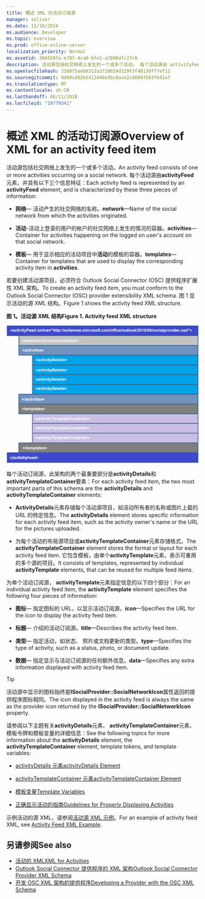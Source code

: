 ```yaml
---
title: 概述 XML 的活动订阅源
manager: soliver
ms.date: 11/16/2014
ms.audience: Developer
ms.topic: overview
ms.prod: office-online-server
localization_priority: Normal
ms.assetid: 366550fa-e787-4ca0-bfe1-a7890dfc27c6
description: 活动源包括社交网络上发生的一个或多个活动。 每个活动源由 activityFeed 元素，并具有以下三个信息特征：
ms.openlocfilehash: 318875aeb6312a3710654d129f3f48139ff7ef12
ms.sourcegitcommit: 9d60cd82b5413446e5bc8ace2cd689f683fb41a7
ms.translationtype: MT
ms.contentlocale: zh-CN
ms.lasthandoff: 06/11/2018
ms.locfileid: "19779341"
---
```

# <a name="overview-of-xml-for-an-activity-feed-item"></a><span data-ttu-id="82053-104">概述 XML 的活动订阅源</span><span class="sxs-lookup"><span data-stu-id="82053-104">Overview of XML for an activity feed item</span></span>

<span data-ttu-id="82053-105">活动源包括社交网络上发生的一个或多个活动。</span><span class="sxs-lookup"><span data-stu-id="82053-105">An activity feed consists of one or more activities occurring on a social network.</span></span> <span data-ttu-id="82053-106">每个活动源由**activityFeed**元素，并具有以下三个信息特征：</span><span class="sxs-lookup"><span data-stu-id="82053-106">Each activity feed is represented by an **activityFeed** element, and is characterized by these three pieces of information:</span></span> 
  
- <span data-ttu-id="82053-107">**网络**— 活动产生的社交网络的名称。</span><span class="sxs-lookup"><span data-stu-id="82053-107">**network**—Name of the social network from which the activities originated.</span></span>
    
- <span data-ttu-id="82053-108">**活动**-活动上登录的用户的帐户的社交网络上发生的情况的容器。</span><span class="sxs-lookup"><span data-stu-id="82053-108">**activities**—Container for activities happening on the logged on user's account on that social network.</span></span>
    
- <span data-ttu-id="82053-109">**模板**— 用于显示相应的活动项目中**活动**的模板的容器。</span><span class="sxs-lookup"><span data-stu-id="82053-109">**templates**—Container for templates that are used to display the corresponding activity item in **activities**.</span></span>
    
<span data-ttu-id="82053-110">若要创建活动源项目，必须符合 Outlook Social Connector (OSC) 提供程序扩展性 XML 架构。</span><span class="sxs-lookup"><span data-stu-id="82053-110">To create an activity feed item, you must conform to the Outlook Social Connector (OSC) provider extensibility XML schema.</span></span> <span data-ttu-id="82053-111">图 1 显示活动的源 XML 结构。</span><span class="sxs-lookup"><span data-stu-id="82053-111">Figure 1 shows the activity feed XML structure.</span></span>
  
<span data-ttu-id="82053-112">**图 1。活动源 XML 结构**</span><span class="sxs-lookup"><span data-stu-id="82053-112">**Figure 1. Activity feed XML structure**</span></span>

![活动 XML 结构](media/odc_ol14_ta_OSC_Fig06.gif)
  
<span data-ttu-id="82053-114">每个活动订阅源，此架构的两个最重要部分是**activityDetails**和**activityTemplateContainer**要素：</span><span class="sxs-lookup"><span data-stu-id="82053-114">For each activity feed item, the two most important parts of this schema are the **activityDetails** and **activityTemplateContainer** elements:</span></span> 
  
- <span data-ttu-id="82053-115">**ActivityDetails**元素存储每个活动源项目，如活动所有者的名称或图片上载的 URL 的特定信息。</span><span class="sxs-lookup"><span data-stu-id="82053-115">The **activityDetails** element stores specific information for each activity feed item, such as the activity owner's name or the URL for the pictures uploaded.</span></span> 
    
- <span data-ttu-id="82053-116">为每个活动的布局源项目或**activityTemplateContainer**元素存储格式。</span><span class="sxs-lookup"><span data-stu-id="82053-116">The **activityTemplateContainer** element stores the format or layout for each activity feed item.</span></span> <span data-ttu-id="82053-117">它包含模板，由单个**activityTemplate**元素，表示可重用的多个源的项目。</span><span class="sxs-lookup"><span data-stu-id="82053-117">It consists of templates, represented by individual **activityTemplate** elements, that can be reused for multiple feed items.</span></span> 
    
<span data-ttu-id="82053-118">为单个活动订阅源， **activityTemplate**元素指定信息的以下四个部分：</span><span class="sxs-lookup"><span data-stu-id="82053-118">For an individual activity feed item, the **activityTemplate** element specifies the following four pieces of information:</span></span> 
  
- <span data-ttu-id="82053-119">**图标**— 指定图标的 URL，以显示活动订阅源。</span><span class="sxs-lookup"><span data-stu-id="82053-119">**icon**—Specifies the URL for the icon to display the activity feed item.</span></span>
    
- <span data-ttu-id="82053-120">**标题**— 介绍的活动订阅源。</span><span class="sxs-lookup"><span data-stu-id="82053-120">**title**—Describes the activity feed item.</span></span>
    
- <span data-ttu-id="82053-121">**类型**— 指定活动，如状态、 照片或文档更新的类型。</span><span class="sxs-lookup"><span data-stu-id="82053-121">**type**—Specifies the type of activity, such as a status, photo, or document update.</span></span>
    
- <span data-ttu-id="82053-122">**数据**— 指定显示与活动订阅源的任何额外信息。</span><span class="sxs-lookup"><span data-stu-id="82053-122">**data**—Specifies any extra information displayed with activity feed item.</span></span>
    
> [!TIP]
> <span data-ttu-id="82053-123">活动源中显示的图标始终是**ISocialProvider::SocialNetworkIcon**属性返回的提供程序图标相同。</span><span class="sxs-lookup"><span data-stu-id="82053-123">The icon displayed in the activity feed is always the same as the provider icon returned by the **ISocialProvider::SocialNetworkIcon** property.</span></span> 
  
<span data-ttu-id="82053-124">请参阅以下主题有关**activityDetails**元素、 **activityTemplateContainer**元素、 模板令牌和模板变量的详细信息：</span><span class="sxs-lookup"><span data-stu-id="82053-124">See the following topics for more information about the **activityDetails** element, the **activityTemplateContainer** element, template tokens, and template variables:</span></span> 
  
- [<span data-ttu-id="82053-125">activityDetails 元素</span><span class="sxs-lookup"><span data-stu-id="82053-125">activityDetails Element</span></span>](activitydetails-element.md)
    
- [<span data-ttu-id="82053-126">activityTemplateContainer 元素</span><span class="sxs-lookup"><span data-stu-id="82053-126">activityTemplateContainer Element</span></span>](activitytemplatecontainer-element.md)
    
- [<span data-ttu-id="82053-127">模板变量</span><span class="sxs-lookup"><span data-stu-id="82053-127">Template Variables</span></span>](template-variables.md)
    
- [<span data-ttu-id="82053-128">正确显示活动的指南</span><span class="sxs-lookup"><span data-stu-id="82053-128">Guidelines for Properly Displaying Activities</span></span>](guidelines-for-properly-displaying-activities.md)
    
<span data-ttu-id="82053-129">示例活动的源 XML，请参阅[活动源 XML 示例](activity-feed-xml-example.md)。</span><span class="sxs-lookup"><span data-stu-id="82053-129">For an example of activity feed XML, see [Activity Feed XML Example](activity-feed-xml-example.md).</span></span>
  
## <a name="see-also"></a><span data-ttu-id="82053-130">另请参阅</span><span class="sxs-lookup"><span data-stu-id="82053-130">See also</span></span>

- [<span data-ttu-id="82053-131">活动的 XML</span><span class="sxs-lookup"><span data-stu-id="82053-131">XML for Activities</span></span>](xml-for-activities.md) 
- [<span data-ttu-id="82053-132">Outlook Social Connector 提供程序的 XML 架构</span><span class="sxs-lookup"><span data-stu-id="82053-132">Outlook Social Connector Provider XML Schema</span></span>](outlook-social-connector-provider-xml-schema.md)
- [<span data-ttu-id="82053-133">开发 OSC XML 架构的提供程序</span><span class="sxs-lookup"><span data-stu-id="82053-133">Developing a Provider with the OSC XML Schema</span></span>](developing-a-provider-with-the-osc-xml-schema.md)

